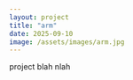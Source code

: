 ```yaml
---
layout: project
title: "arm"
date: 2025-09-10
image: /assets/images/arm.jpg
---
```


project blah nlah
